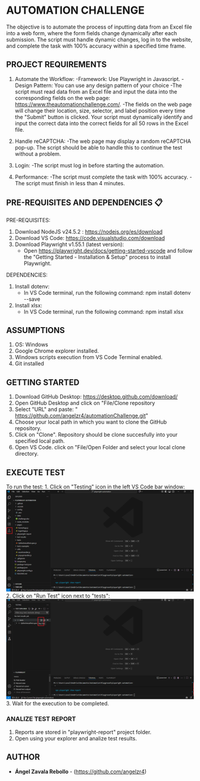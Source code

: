 # AUTOMATION CHALLENGE

The objective is to automate the process of inputting data from an Excel file into a web form, where the form fields change dynamically after each submission. The script must handle dynamic changes, log in to the website, and complete the task with 100% accuracy within a specified time frame.


## PROJECT REQUIREMENTS
1. Automate the Workflow:
    -Framework: Use Playwright in Javascript.
    -Design Pattern: You can use any design pattern of your choice
    -The script must read data from an Excel file and input the data into the corresponding fields on the web page: https://www.theautomationchallenge.com/.
    -The fields on the web page will change their location, size, selector, and label position every time the "Submit" button is clicked. Your script must dynamically identify and input the correct data into the correct fields for all 50 rows in the Excel file.

2. Handle reCAPTCHA:
    -The web page may display a random reCAPTCHA pop-up. The script should be able to handle this to continue the test without a problem.

3. Login:
    -The script must log in before starting the automation.

4. Performance:
    -The script must complete the task with 100% accuracy.
    -The script must finish in less than 4 minutes.


## PRE-REQUISITES AND DEPENDENCIES 📋
PRE-REQUISITES:
1. Download NodeJS v24.5.2 : https://nodejs.org/es/download
2. Download VS Code: https://code.visualstudio.com/download
3. Download Playwright v1.55.1 (latest version):
    - Open https://playwright.dev/docs/getting-started-vscode and follow the "Getting Started - Installation & Setup" process to install Playwright.

DEPENDENCIES:
1. Install dotenv:
    - In VS Code terminal, run the following command: npm install dotenv --save
2. Install xlsx:
    - In VS Code terminal, run the following command:  npm install xlsx

## ASSUMPTIONS

1. OS: Windows
2. Google Chrome explorer installed.
3. Windows scripts execution from VS Code Terminal enabled.
4. Git installed


## GETTING STARTED

1. Download GitHub Desktop: https://desktop.github.com/download/
2. Open GitHub Desktop and click on "File/Clone repository
3. Select "URL" and paste: " https://github.com/angelzr4/automationChallenge.git"
4. Choose your local path in which you want to clone the GitHub repository.
5. Click on "Clone". Repository should be clone succesfully into your specified local path.
6. Open VS Code. click on "File/Open Folder and select your local clone directory.


## EXECUTE TEST

To run the test:
    1. Click on "Testing" icon in the left VS Code bar window: ![See image for reference](RunTest_Img.PNG)
    2. Click on "Run Test" icon next to "tests": ![See image for reference](RunTest_Img2.PNG)
    3. Wait for the execution to be completed.

### ANALIZE TEST REPORT

1. Reports are stored in "playwright-report" project folder.
2. Open using your explorer and analize test results.


## AUTHOR

* **Ángel Zavala Rebollo** - (https://github.com/angelzr4)
